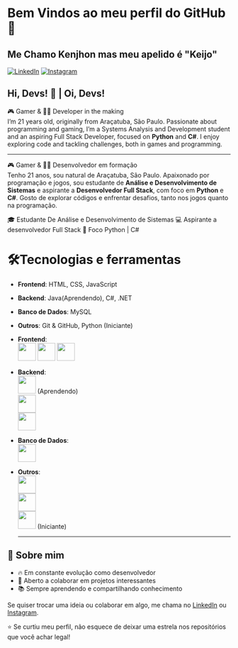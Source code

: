 # Bem Vindos ao meu perfil do GitHub 👋

## Me Chamo Kenjhon mas meu apelido é "Keijo"
[![LinkedIn](https://img.shields.io/badge/LinkedIn-0077B5?style=for-the-badge&logo=linkedin&logoColor=white)](https://[www.linkedin.com/in/seu-link-aqui](https://www.linkedin.com/in/kenjhon-leandro-santos)) [![Instagram](https://img.shields.io/badge/Instagram-E4405F?style=for-the-badge&logo=instagram&logoColor=white)]([https://www.instagram.com/seu-usuario/](https://www.instagram.com/kenjhon.leandro))

## Hi, Devs! 👋 | Oi, Devs!

🎮 Gamer & 👨‍💻 Developer in the making  
I’m 21 years old, originally from Araçatuba, São Paulo. Passionate about programming and gaming, I’m a Systems Analysis and Development student and an aspiring Full Stack Developer, focused on **Python** and **C#**. I enjoy exploring code and tackling challenges, both in games and programming.  

---

🎮 Gamer & 👨‍💻 Desenvolvedor em formação  
Tenho 21 anos, sou natural de Araçatuba, São Paulo. Apaixonado por programação e jogos, sou estudante de **Análise e Desenvolvimento de Sistemas** e aspirante a **Desenvolvedor Full Stack**, com foco em **Python** e **C#**. Gosto de explorar códigos e enfrentar desafios, tanto nos jogos quanto na programação.

  🎓 Estudante De Análise e Desenvolvimento de Sistemas 💻 Aspirante a desenvolvedor Full Stack 🚀 Foco Python | C# 

# 🛠️Tecnologias e ferramentas 
- **Frontend**: HTML, CSS, JavaScript
- **Backend**: Java(Aprendendo), C#, .NET
- **Banco de Dados**: MySQL
- **Outros**: Git & GitHub, Python (Iniciante)

- **Frontend**:  
  <img src="https://cdn.jsdelivr.net/gh/devicons/devicon/icons/html5/html5-original.svg" width="40"/>
  <img src="https://cdn.jsdelivr.net/gh/devicons/devicon/icons/css3/css3-original.svg" width="40"/>
  <img src="https://cdn.jsdelivr.net/gh/devicons/devicon/icons/javascript/javascript-original.svg" width="40"/>

- **Backend**:  
  <img src="https://cdn.jsdelivr.net/gh/devicons/devicon/icons/java/java-original.svg" width="40"/> (Aprendendo)  
  <img src="https://cdn.jsdelivr.net/gh/devicons/devicon/icons/csharp/csharp-original.svg" width="40"/>  
  <img src="https://cdn.jsdelivr.net/gh/devicons/devicon/icons/dot-net/dot-net-original.svg" width="40"/>

- **Banco de Dados**:  
  <img src="https://cdn.jsdelivr.net/gh/devicons/devicon/icons/mysql/mysql-original.svg" width="40"/>

- **Outros**:  
  <img src="https://cdn.jsdelivr.net/gh/devicons/devicon/icons/git/git-original.svg" width="40"/>  
  <img src="https://cdn.jsdelivr.net/gh/devicons/devicon/icons/github/github-original.svg" width="40"/>  
  <img src="https://cdn.jsdelivr.net/gh/devicons/devicon/icons/python/python-original.svg" width="40"/> (Iniciante)

  ---

## 🎯 Sobre mim
- 🔥 Em constante evolução como desenvolvedor  
- 🤝 Aberto a colaborar em projetos interessantes  
- 📚 Sempre aprendendo e compartilhando conhecimento  

Se quiser trocar uma ideia ou colaborar em algo, me chama no [LinkedIn](https://www.linkedin.com/in/kenjhon-leandro-santos) ou [Instagram](https://www.instagram.com/kenjhon.leandro).  

⭐ Se curtiu meu perfil, não esquece de deixar uma estrela nos repositórios que você achar legal!

